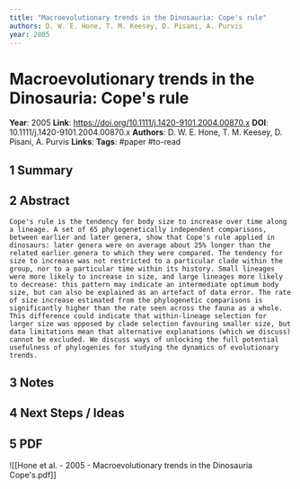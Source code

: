 ```yaml
---
title: "Macroevolutionary trends in the Dinosauria: Cope's rule"
authors: D. W. E. Hone, T. M. Keesey, D. Pisani, A. Purvis
year: 2005
---
```

# Macroevolutionary trends in the Dinosauria: Cope's rule
**Year**: 2005
**Link**: https://doi.org/10.1111/j.1420-9101.2004.00870.x
**DOI**: 10.1111/j.1420-9101.2004.00870.x
**Authors**: D. W. E. Hone, T. M. Keesey, D. Pisani, A. Purvis
**Links**:
**Tags**: #paper #to-read 

## 1 Summary

## 2 Abstract
```
Cope's rule is the tendency for body size to increase over time along a lineage. A set of 65 phylogenetically independent comparisons, between earlier and later genera, show that Cope's rule applied in dinosaurs: later genera were on average about 25% longer than the related earlier genera to which they were compared. The tendency for size to increase was not restricted to a particular clade within the group, nor to a particular time within its history. Small lineages were more likely to increase in size, and large lineages more likely to decrease: this pattern may indicate an intermediate optimum body size, but can also be explained as an artefact of data error. The rate of size increase estimated from the phylogenetic comparisons is significantly higher than the rate seen across the fauna as a whole. This difference could indicate that within‐lineage selection for larger size was opposed by clade selection favouring smaller size, but data limitations mean that alternative explanations (which we discuss) cannot be excluded. We discuss ways of unlocking the full potential usefulness of phylogenies for studying the dynamics of evolutionary trends.
```

## 3 Notes

## 4 Next Steps / Ideas

## 5 PDF

![[Hone et al. - 2005 - Macroevolutionary trends in the Dinosauria Cope's.pdf]]